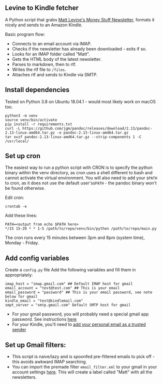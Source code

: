 ## Levine to Kindle fetcher

A Python script that grabs [Matt Levine's Money Stuff Newsletter](https://www.bloomberg.com/opinion/authors/ARbTQlRLRjE/matthew-s-levine), formats it nicely and sends to an Amazon Kindle.

Basic program flow:

- Connects to an email account via IMAP.
- Checks if the newsletter has already been downloaded - exits if so.
- Looks for an IMAP folder called "Matt".
- Gets the HTML body of the latest newsletter.
- Parses to markdown, then to rtf.
- Writes the rtf file to `/files`.
- Attaches rtf and sends to Kindle via SMTP.

## Install dependencies
Tested on Python 3.8 on Ubuntu 18.04.1 - would most likely work on macOS too.
```
python3 -m venv
source venv/bin/activate
pip install -r requirements.txt
curl -L https://github.com/jgm/pandoc/releases/download/2.13/pandoc-2.13-linux-amd64.tar.gz -o pandoc-2.13-linux-amd64.tar.gz
tar xvzf pandoc-2.13-linux-amd64.tar.gz --strip-components 1 -C /usr/local/
```

## Set up cron

The easiest way to run a python script with CRON is to specify the python binary within
the venv directory, as cron uses a shell different to bash and cannot activate the virtual environment.
You will also need to add your `$PATH` to cron, as it does not use the default user's`$PATH` - the pandoc binary
won't be found otherwise.

Edit cron:
```
crontab -e
```
Add these lines:
```
PATH=<output from echo $PATH here>
*/15 15-20 * * 1-5 /path/to/repo/venv/bin/python /path/to/repo/main.py
```
The cron runs every 15 minutes between 3pm and 8pm (system time), Monday - Friday.

## Add config variables

Create a `config.py` file
Add the following variables and fill them in appropriately:
```
imap_host = "imap.gmail.com" ## Default IMAP host for gmail
email_account = "test@test.com" ## This is your email
email_password = "password" ## This is your email password, see note below for gmail
kindle_email = "test@kindlemail.com"
smpt_server = "smtp.gmail.com" Default SMTP host for gmail
```

- For your gmail password, you will probably need a special gmail app password. See instructions [here](https://support.google.com/accounts/answer/185833?hl=en)
- For your Kindle, you'll need to [add your personal email as a trusted sender](https://www.amazon.com/gp/help/customer/display.html?nodeId=GX9XLEVV8G4DB28H)

## Set up Gmail filters:

- This script is naive/lazy and is spoonfed pre-filtered emails to pick off - this avoids awkward IMAP searching.
- You can import the premade filter `email_filter.xml` to your gmail in your account settings [here](https://mail.google.com/mail/u/0/?hl=en&shva=1#settings/filters).
This will create a label called "Matt" with all the newsletters.